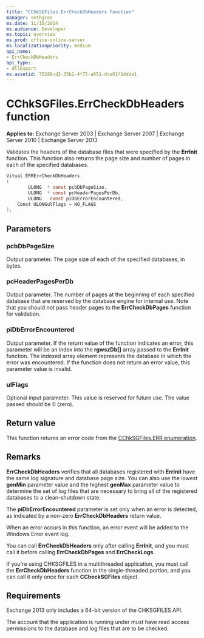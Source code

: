 ```yaml
---
title: "CChkSGFiles.ErrCheckDbHeaders function"
manager: sethgros
ms.date: 11/16/2014
ms.audience: Developer
ms.topic: overview
ms.prod: office-online-server
ms.localizationpriority: medium
api_name:
- ErrCheckDbHeaders
api_type:
- dllExport
ms.assetid: 75289cd2-35b1-4f75-a651-dce01f1ddda1
---
```


# CChkSGFiles.ErrCheckDbHeaders function

**Applies to:** Exchange Server 2003 | Exchange Server 2007 | Exchange Server 2010 | Exchange Server 2013 
  
Validates the headers of the database files that were specified by the **ErrInit** function. This function also returns the page size and number of pages in each of the specified databases. 
  
```cs
Vitual ERRErrCheckDbHeaders  
(
        ULONG  * const pcbDbPageSize,
        ULONG  * const pcHeaderPagesPerDb,
        ULONG   const piDbErrorEncountered,
    Const ULONGulFlags = NO_FLAGS
);

```

## Parameters

### pcbDbPageSize 
  
Output parameter. The page size of each of the specified databases, in bytes.
    
### pcHeaderPagesPerDb 
  
Output parameter. The number of pages at the beginning of each specified database that are reserved by the database engine for internal use. Note that you should *not* pass header pages to the **ErrCheckDbPages** function for validation. 
    
### piDbErrorEncountered
  
Output parameter. If the return value of the function indicates an error, this parameter will be an index into the **rgwszDb[]** array passed to the **ErrInit** function. The indexed array element represents the database in which the error was encountered. If the function does not return an error value, this parameter value is invalid. 
    
### ulFlags 
  
Optional input parameter. This value is reserved for future use. The value passed should be 0 (zero).
    
## Return value

This function returns an error code from the [CChkSGFiles.ERR enumeration](cchksgfiles-err-enumeration.md).
  
## Remarks

**ErrCheckDbHeaders** verifies that all databases registered with **ErrInit** have the same log signature and database page size. You can also use the lowest **genMin** parameter value and the highest **genMax** parameter value to determine the set of log files that are necessary to bring all of the registered databases to a clean-shutdown state. 
  
The **piDbErrorEncountered** parameter is set only when an error is detected, as indicated by a non-zero **ErrCheckDbHeaders** return value. 
  
When an error occurs in this function, an error event will be added to the Windows Error event log.
  
You can call **ErrCheckDbHeaders** only after calling **ErrInit**, and you must call it before calling **ErrCheckDbPages** and **ErrCheckLogs**.
  
If you're using CHKSGFILES in a multithreaded application, you must call the **ErrCheckDbHeaders** function in the single-threaded portion, and you can call it only once for each **CCheckSGFiles** object. 
  
## Requirements

Exchange 2013 only includes a 64-bit version of the CHKSGFILES API.
  
The account that the application is running under must have read access permissions to the database and log files that are to be checked.
  

